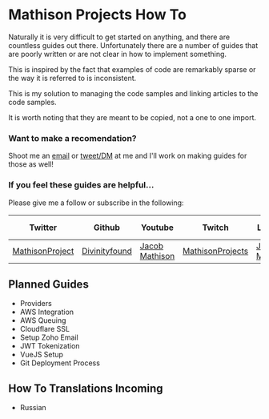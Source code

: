# Mathison Projects How To

Naturally it is very difficult to get started on anything, and there are countless guides out there. Unfortunately there are a number of guides that are poorly written or are not clear in how to implement something.

This is inspired by the fact that examples of code are remarkably sparse or the way it is referred to is inconsistent.

This is my solution to managing the code samples and linking articles to the code samples.

It is worth noting that they are meant to be copied, not a one to one import.


### Want to make a recomendation?

Shoot me an [email](mailto:jacob@mathisonprojects.com) or [tweet/DM](http://twitter.com/MathisonProject) at me and I'll work on making guides for those as well!

### If you feel these guides are helpful...

Please give me a follow or subscribe in the following:

|Twitter|Github|Youtube|Twitch|Linkedin|Personal Site|
| ----- | ---- | ----- | ---- | ------ | ----------- |
|[MathisonProject](https://twitter.com/MathisonProject)|[Divinityfound](https://github.com/Divinityfound)|[Jacob Mathison](https://www.youtube.com/channel/UCNNxB1TRbdJxE_y51sJb9DA)|[MathisonProjects](http://twitch.tv/mathisonprojects)|[Jacob Mathison](https://www.linkedin.com/in/jacob-a-mathison-62359912/)|[Mathison Projects](http://mathisonprojects.com)|

## Planned Guides

- Providers
- AWS Integration
- AWS Queuing
- Cloudflare SSL
- Setup Zoho Email
- JWT Tokenization
- VueJS Setup
- Git Deployment Process

## How To Translations Incoming
- Russian